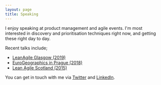 ```yaml
---
layout: page
title: Speaking
---
```

I enjoy speaking at product management and agile events. I'm most interested in discovery and prioritisation techniques right now, and getting these right day to day.

Recent talks include;

- [LeanAgile Glasgow (2019)](https://www.meetup.com/Lean-Agile-Glasgow/)
- [EuroGeographics in Prague (2018)](https://eurogeographics.org/)
- [Lean Agile Scotland (2015)](http://leanagile.scot/)

You can get in touch with me via [Twitter](https://twitter.com/calumshepherd) and [LinkedIn](https://uk.linkedin.com/in/calumshepherd).
